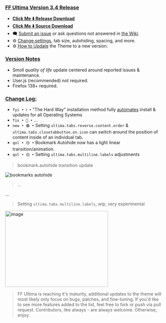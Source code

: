 ### <ins> FF Ultima Version 3.4 Release
- **[Click Me ⬇️ Release Download](https://github.com/soulhotel/FF-ULTIMA/releases/download/3.4/ffultima3.4.zip)**
- **[Click Me ⬇️ Source Download](https://github.com/soulhotel/FF-ULTIMA/archive/refs/heads/main.zip)**
- 🗨️ [Submit an issue](https://github.com/soulhotel/FF-ULTIMA/issues/new/choose) or ask questions not answered in [the Wiki](https://github.com/soulhotel/FF-ULTIMA/wiki).
- ⚙️ [Change settings](https://github.com/soulhotel/FF-ULTIMA/wiki/Settings), tab size, autohiding, spacing, and more.
- ⚙️ [How to Update](https://github.com/soulhotel/FF-ULTIMA/wiki/How-to-Update-the-Theme) the Theme to a new version.
  
### <ins> Version Notes
- Smoll *quality of life* update centered around reported issues & maintenance.
- User.js (recommended) not required. 
- Firefox 138+ required.
<!--
- User.js required. 
- User.js not required.
- User.js (recommended) not required. 
-->

### <ins> Change Log:
- `fyi • ℹ️ •` "The Hard Way" installation method fully [automates](https://github.com/soulhotel/FF-ULTIMA?tab=readme-ov-file#installation) install & updates for all Operating Systems
- `fix • 🔴 •` ...
- `new • 🟢 •` Setting `ultima.tabs.reverse.content.order` & `ultima.tabs.closetabbutton.on.icon` can switch around the position of content inside of an individual tab.
- `qol • 🟡 •` Bookmark Autohide now has a light linear transition/animation.
- `qol • 🟡 •` Setting `ultima.tabs.multiline.labels` adjustments
<!--
`fyi • ℹ️ •`
`fix • 🔴 •` 
`new • 🟢 •` 
`qol • 🟡 •` 
`wip • ℹ️ •` 
-->

> bookmark.autohide transition update

![bookmarks autohide](https://github.com/user-attachments/assets/17d6f337-e952-48cc-82a4-a1c0dee15918)

> ...

...

> Setting `ultima.tabs.multiline.labels`, wip, very experimental

<img width="331" height="244" alt="image" src="https://github.com/user-attachments/assets/c1e09736-18e8-4921-8dd5-0ab8630fb987" />


> FF Ultima is reaching it's maturity, additional updates to the theme will most likely only focus on bugs, patches, and fine-tuning. If you'd like to see more features added to the list, feel free to fork or push via pull request. Contributors, like always - are always welcome. Otherwise, enjoy.
